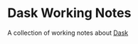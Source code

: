Dask Working Notes
==================

A collection of working notes about [Dask](https://dask.org)
